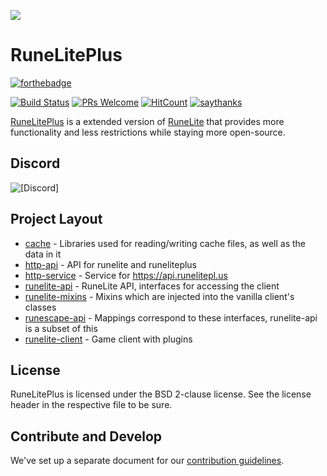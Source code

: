 ![](https://i.imgur.com/OVRdQBz.png)



# RuneLitePlus 
[![forthebadge](https://forthebadge.com/images/badges/built-by-developers.svg)](https://forthebadge.com)

[![Build Status](https://travis-ci.org/runelite-extended/runelite.svg?branch=master)](https://travis-ci.org/runelite-extended/runelite) [![PRs Welcome](https://img.shields.io/badge/PRs-welcome-brightgreen.svg?style=flat-square)](http://makeapullrequest.com) [![HitCount](http://hits.dwyl.io/runelite-extended/runelite.svg)](http://hits.dwyl.io/runelite-extended/runelite) [![saythanks](https://img.shields.io/badge/say-thanks-32cd32.svg)](https://www.patreon.com/RuneLitePlus)

[RuneLitePlus](https://runelitepl.us)  is a extended version of [RuneLite](https://github.com/runelite/runelite) that provides more functionality and less restrictions while staying more open-source.



## Discord
![[Discord]](https://discordapp.com/api/guilds/373382904769675265/widget.png?style=banner2)

## Project Layout

- [cache](cache/src/main/java/net/runelite/cache) - Libraries used for reading/writing cache files, as well as the data in it
- [http-api](http-api/src/main/java/net/runelite/http/api) - API for runelite and runeliteplus
- [http-service](http-service/src/main/java/net/runelite/http/service) - Service for https://api.runelitepl.us
- [runelite-api](runelite-api/src/main/java/net/runelite/api) - RuneLite API, interfaces for accessing the client
- [runelite-mixins](runelite-mixins/src/main/java/net/runelite) - Mixins which are injected into the vanilla client's classes
- [runescape-api](runescape-api/src/main/java/net/runelite) - Mappings correspond to these interfaces, runelite-api is a subset of this
- [runelite-client](runelite-client/src/main/java/net/runelite/client) - Game client with plugins

## License

RuneLitePlus is licensed under the BSD 2-clause license. See the license header in the respective file to be sure.

## Contribute and Develop

We've set up a separate document for our [contribution guidelines](https://github.com/runelite-extended/runelite/blob/master/.github/CONTRIBUTING.md).
